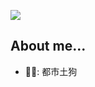 ![](https://github-readme-stats.vercel.app/api?username=dingwang1998&show_icons=true)

## About me...

- 👨‍💻: 都市土狗


